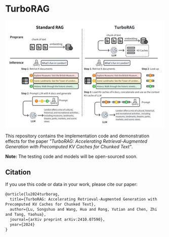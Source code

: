 # TurboRAG

![Paper Cover Image](assets/image/TurboRAG.png)

This repository contains the implementation code and demonstration effects for the paper *"TurboRAG: Accelerating Retrieval-Augmented Generation with Precomputed KV Caches for Chunked Text"*.

**Note:** The testing code and models will be open-sourced soon.

<!-- ## Table of Contents

- [Introduction](#introduction)
- [Installation](#installation)
- [Usage](#usage)
- [Dataset](#dataset)
- [Results](#results)
- [Project Structure](#project-structure)
- [Requirements](#requirements)
- [Examples](#examples)
- [Contributing](#contributing)
- [License](#license)
- [Citation](#citation)
- [Acknowledgements](#acknowledgements)

## Introduction

Provide an introduction to your project, including the motivation, objectives, and a summary of the paper. Explain the problem you are addressing and why it is important.

## Installation

Instructions on how to install and set up the project locally. Include all necessary dependencies.

```bash
# Clone the repository
git clone https://github.com/your_username/your_project_name.git

# Navigate into the directory
cd your_project_name

# Install required dependencies
pip install -r requirements.txt
```

## Usage

Detailed instructions on how to use the code in this repository.

```bash
# Example command to run your code
python main.py --input data/input_file --output results/output_file
```

Explain any command-line arguments or configuration files.

## Dataset

Information about the dataset used in the project.

- **Download Link:** Provide a link to download the dataset if it's publicly available.
- **Data Preparation:** Instructions on how to prepare or preprocess the data.
- **Data Description:** Briefly describe the dataset structure and contents.

## Results

Present the results achieved in your project.

- Include figures, tables, or charts if applicable.
- Explain the significance of the results.
- Compare with baseline methods if available.

## Project Structure

Overview of the repository structure.

```
├── data
│   ├── raw
│   └── processed
├── docs
├── results
├── src
│   ├── __init__.py
│   ├── module1.py
│   └── module2.py
├── tests
├── LICENSE
├── README.md
└── requirements.txt
```

Explain what each folder contains.

## Requirements

List all software and libraries required to run the project.

- Python 3.x
- NumPy >= 1.18.0
- Pandas >= 1.0.0
- Other dependencies...

Alternatively, include a `requirements.txt` file.

## Examples

Provide examples or tutorials on how to use the code.

- Link to Jupyter notebooks if applicable.
- Include sample input and output files.

## Contributing

Guidelines for contributing to the project.

- How to report bugs.
- How to propose new features.
- Coding standards.

## License

Specify the license under which the project is distributed.

This project is licensed under the [MIT License](LICENSE). -->

## Citation

If you use this code or data in your work, please cite our paper:

```
@article{lu2024turborag,
  title={TurboRAG: Accelerating Retrieval-Augmented Generation with Precomputed KV Caches for Chunked Text},
  author={Lu, Songshuo and Wang, Hua and Rong, Yutian and Chen, Zhi and Tang, Yaohua},
  journal={arXiv preprint arXiv:2410.07590},
  year={2024}
}
```

<!-- ## Acknowledgements

Acknowledge any individuals or organizations that supported your work.

- Funding sources.
- Collaborators.
- Any third-party resources. -->